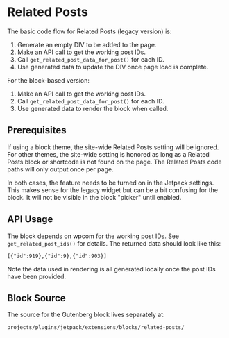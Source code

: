 # Related Posts

The basic code flow for Related Posts (legacy version) is:

1. Generate an empty DIV to be added to the page.
2. Make an API call to get the working post IDs.
3. Call `get_related_post_data_for_post()` for each ID.
4. Use generated data to update the DIV once page load is complete.

For the block-based version:

1. Make an API call to get the working post IDs.
2. Call `get_related_post_data_for_post()` for each ID.
3. Use generated data to render the block when called.

## Prerequisites

If using a block theme, the site-wide Related Posts setting will be ignored. For other themes, the site-wide setting is honored as long as a Related Posts block or shortcode is not found on the page. The Related Posts code paths will only output once per page.

In both cases, the feature needs to be turned on in the Jetpack settings. This makes sense for the legacy widget but can be a bit confusing for the block. It will not be visible in the block "picker" until enabled.

## API Usage

The block depends on wpcom for the working post IDs. See `get_related_post_ids()` for details. The returned data should look like this:

```
[{"id":919},{"id":9},{"id":903}]
```

Note the data used in rendering is all generated locally once the post IDs have been provided.

## Block Source

The source for the Gutenberg block lives separately at:

`projects/plugins/jetpack/extensions/blocks/related-posts/`
